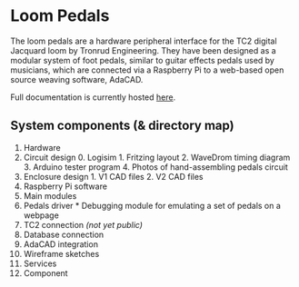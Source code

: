 # Loom Pedals

The loom pedals are a hardware peripheral interface for the TC2 digital Jacquard loom by Tronrud Engineering. They have been designed as a modular system of foot pedals, similar to guitar effects pedals used by musicians, which are connected via a Raspberry Pi to a web-based open source weaving software, AdaCAD.

Full documentation is currently hosted [here](https://sminliwu.github.io/projects/LoomPedals/).

## System components (& directory map)

1. Hardware
  1. Circuit design
    0. Logisim
    1. Fritzing layout
    2. WaveDrom timing diagram
    3. Arduino tester program
    4. Photos of hand-assembling pedals circuit
  2. Enclosure design
    1. V1 CAD files
    2. V2 CAD files
2. Raspberry Pi software
  0. Main modules
  1. Pedals driver
    * Debugging module for emulating a set of pedals on a webpage
  2. TC2 connection *(not yet public)*
  3. Database connection
3. AdaCAD integration
  0. Wireframe sketches
  1. Services
  2. Component
